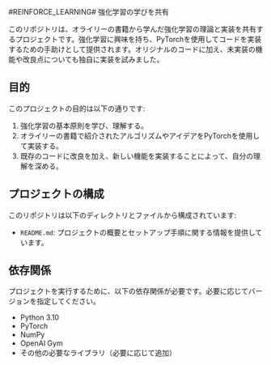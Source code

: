 #REINFORCE_LEARNING# 強化学習の学びを共有

このリポジトリは、オライリーの書籍から学んだ強化学習の理論と実装を共有するプロジェクトです。強化学習に興味を持ち、PyTorchを使用してコードを実装するための手助けとして提供されます。オリジナルのコードに加え、未実装の機能や改良点についても独自に実装を試みました。

## 目的

このプロジェクトの目的は以下の通りです:

1. 強化学習の基本原則を学び、理解する。
2. オライリーの書籍で紹介されたアルゴリズムやアイデアをPyTorchを使用して実装する。
3. 既存のコードに改良を加え、新しい機能を実装することによって、自分の理解を深める。

## プロジェクトの構成

このリポジトリは以下のディレクトリとファイルから構成されています:

- `README.md`: プロジェクトの概要とセットアップ手順に関する情報を提供しています。

## 依存関係

プロジェクトを実行するために、以下の依存関係が必要です。必要に応じてバージョンを指定してください。

- Python 3.10
- PyTorch
- NumPy
- OpenAI Gym
- その他の必要なライブラリ（必要に応じて追加）
